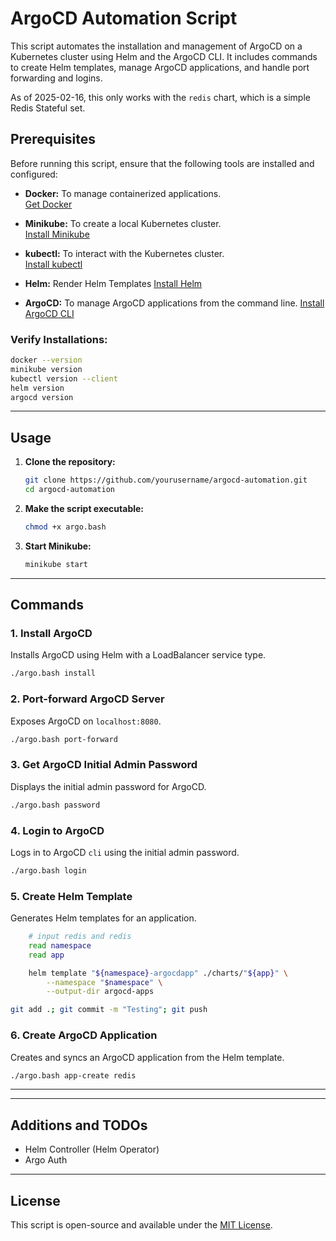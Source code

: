 
# ArgoCD Automation Script

This script automates the installation and management of ArgoCD on a Kubernetes cluster using Helm and the ArgoCD CLI. It includes commands to create Helm templates, manage ArgoCD applications, and handle port forwarding and logins.

As of 2025-02-16, this only works with the `redis` chart, which is a simple Redis Stateful set.

## Prerequisites

Before running this script, ensure that the following tools are installed and configured:

- **Docker:** To manage containerized applications.  
  [Get Docker](https://docs.docker.com/get-docker/)

- **Minikube:** To create a local Kubernetes cluster.  
  [Install Minikube](https://minikube.sigs.k8s.io/docs/start/)

- **kubectl:** To interact with the Kubernetes cluster.  
  [Install kubectl](https://kubernetes.io/docs/tasks/tools/)

- **Helm:** Render Helm Templates
  [Install Helm](https://helm.sh/docs/intro/install/)

- **ArgoCD:** To manage ArgoCD applications from the command line.
  [Install ArgoCD CLI](https://argo-cd.readthedocs.io/en/stable/cli_installation/)

### Verify Installations:
```bash
docker --version
minikube version
kubectl version --client
helm version
argocd version
```

---

## Usage

1. **Clone the repository:**
   ```bash
   git clone https://github.com/yourusername/argocd-automation.git
   cd argocd-automation
   ```

2. **Make the script executable:**
   ```bash
   chmod +x argo.bash
   ```

3. **Start Minikube:**
   ```bash
   minikube start
   ```

---

## Commands

### 1. Install ArgoCD
Installs ArgoCD using Helm with a LoadBalancer service type.
```bash
./argo.bash install
```

### 2. Port-forward ArgoCD Server
Exposes ArgoCD on `localhost:8080`. 
```bash
./argo.bash port-forward
```

### 3. Get ArgoCD Initial Admin Password
Displays the initial admin password for ArgoCD.
```bash
./argo.bash password
```

### 4. Login to ArgoCD
Logs in to ArgoCD `cli` using the initial admin password.
```bash
./argo.bash login
```

### 5. Create Helm Template
Generates Helm templates for an application.
```bash
    # input redis and redis
    read namespace
    read app

    helm template "${namespace}-argocdapp" ./charts/"${app}" \
        --namespace "$namespace" \
        --output-dir argocd-apps

git add .; git commit -m "Testing"; git push
```

### 6. Create ArgoCD Application
Creates and syncs an ArgoCD application from the Helm template.
```bash
./argo.bash app-create redis
```

---

---

## Additions and TODOs

- Helm Controller (Helm Operator)
- Argo Auth

---

## License
This script is open-source and available under the [MIT License](LICENSE).

